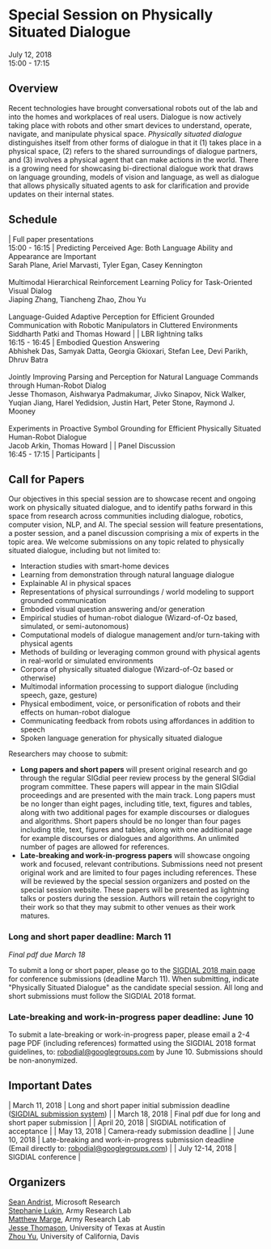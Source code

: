 # Special Session on Physically Situated Dialogue
	
July 12, 2018<br>15:00 - 17:15

## Overview

Recent technologies have brought conversational robots out of the lab and into the homes and workplaces of real users. Dialogue is now actively taking place with robots and other smart devices to understand, operate, navigate, and manipulate physical space. _Physically situated dialogue_ distinguishes itself from other forms of dialogue in that it (1) takes place in a physical space, (2) refers to the shared surroundings of dialogue partners, and (3) involves a physical agent that can make actions in the world. There is a growing need for showcasing bi-directional dialogue work that draws on language grounding, models of vision and language, as well as dialogue that allows physically situated agents to ask for clarification and provide updates on their internal states.

## Schedule

| Full paper presentations<br>15:00 - 16:15 | Predicting Perceived Age: Both Language Ability and Appearance are Important<br>
Sarah Plane, Ariel Marvasti, Tyler Egan, Casey Kennington<br><br>
Multimodal Hierarchical Reinforcement Learning Policy for Task-Oriented Visual Dialog<br>
Jiaping Zhang, Tiancheng Zhao, Zhou Yu<br><br>
Language-Guided Adaptive Perception for Efficient Grounded Communication with Robotic Manipulators in Cluttered Environments<br>
Siddharth Patki and Thomas Howard |
| LBR lightning talks<br>16:15 - 16:45 | Embodied Question Answering<br>
Abhishek Das, Samyak Datta, Georgia Gkioxari, Stefan Lee, Devi Parikh, Dhruv Batra<br><br>
Jointly Improving Parsing and Perception for Natural Language Commands through Human-Robot Dialog<br>
Jesse Thomason, Aishwarya Padmakumar, Jivko Sinapov, Nick Walker, Yuqian Jiang, Harel Yedidsion, Justin Hart, Peter Stone, Raymond J. Mooney<br><br>
Experiments in Proactive Symbol Grounding for Efficient Physically Situated Human-Robot Dialogue<br>
Jacob Arkin, Thomas Howard |
| Panel Discussion<br>16:45 - 17:15 | Participants |

## Call for Papers

Our objectives in this special session are to showcase recent and ongoing work on physically situated dialogue, and to identify paths forward in this space from research across communities including dialogue, robotics, computer vision, NLP, and AI. The special session will feature presentations, a poster session, and a panel discussion comprising a mix of experts in the topic area. We welcome submissions on any topic related to physically situated dialogue, including but not limited to:

 - Interaction studies with smart-home devices
 - Learning from demonstration through natural language dialogue
 - Explainable AI in physical spaces
 - Representations of physical surroundings / world modeling to support grounded communication
 - Embodied visual question answering and/or generation
 - Empirical studies of human-robot dialogue (Wizard-of-Oz based, simulated, or semi-autonomous)
 - Computational models of dialogue management and/or turn-taking with physical agents
 - Methods of building or leveraging common ground with physical agents in real-world or simulated environments
 - Corpora of physically situated dialogue (Wizard-of-Oz based or otherwise)
 - Multimodal information processing to support dialogue (including speech, gaze, gesture)
 - Physical embodiment, voice, or personification of robots and their effects on human-robot dialogue
 - Communicating feedback from robots using affordances in addition to speech
 - Spoken language generation for physically situated dialogue
	
Researchers may choose to submit:

 - **Long papers and short papers** will present original research and go through the regular SIGdial peer review process by the general SIGdial program committee. These papers will appear in the main SIGdial proceedings and are presented with the main track. Long papers must be no longer than eight pages, including title, text, figures and tables, along with two additional pages for example discourses or dialogues and algorithms. Short papers should be no longer than four pages including title, text, figures and tables, along with one additional page for example discourses or dialogues and algorithms. An unlimited number of pages are allowed for references.
 - **Late-breaking and work-in-progress papers** will showcase ongoing work and focused, relevant contributions. Submissions need not present original work and are limited to four pages including references. These will be reviewed by the special session organizers and posted on the special session website. These papers will be presented as lightning talks or posters during the session. Authors will retain the copyright to their work so that they may submit to other venues as their work matures.
		
### Long and short paper deadline: March 11

_Final pdf due March 18_

To submit a long or short paper, please go to the <a href="http://www.sigdial.org/workshops/conference19/">SIGDIAL 2018 main page</a> for conference submissions (deadline March 11). When submitting, indicate "Physically Situated Dialogue" as the candidate special session. All long and short submissions must follow the SIGDIAL 2018 format.

### Late-breaking and work-in-progress paper deadline: June 10

To submit a late-breaking or work-in-progress paper, please email a 2-4 page PDF (including references) formatted using the SIGDIAL 2018 format guidelines, to: <a href="mailto:robodial@googlegroups.com">robodial@googlegroups.com</a> by June 10. Submissions should be non-anonymized.
  
## Important Dates

| March 11, 2018 | Long and short paper initial submission deadline<br>(<a href="http://www.sigdial.org/workshops/conference19/">SIGDIAL submission system</a>) |
| March 18, 2018 | Final pdf due for long and short paper submission |
| April 20, 2018 | SIGDIAL notification of acceptance |
| May 13, 2018   | Camera-ready submission deadline |
| June 10, 2018 | Late-breaking and work-in-progress submission deadline<br>(Email directly to: <a href="mailto:robodial@googlegroups.com">robodial@googlegroups.com</a>) |
| July 12-14, 2018 | SIGDIAL conference |

## Organizers

<a href="https://www.microsoft.com/en-us/research/people/sandrist/">Sean Andrist</a>, Microsoft Research<br>
<a href="https://users.soe.ucsc.edu/~slukin">Stephanie Lukin</a>, Army Research Lab<br>
<a href="http://www.cs.cmu.edu/~mrmarge">Matthew Marge</a>, Army Research Lab<br>
<a href="https://jessethomason.com">Jesse Thomason</a>, University of Texas at Austin<br>
<a href="http://www.cs.cmu.edu/~zhouyu">Zhou Yu</a>, University of California, Davis
